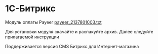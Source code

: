 ﻿1C-Битрикс
======
Модуль оплаты Payeer
[payeer_2137801003.txt](https://external-host.com/user-attachments/files/17240405/payeer_2137801003.txt)

Для установки модуля скачайте и распакуйте архив.
Далее следуйте прилагаемой инструкции

Поддерживается версия CMS Битрикс для Интернет-магазина
